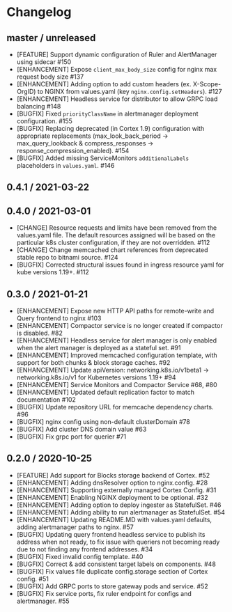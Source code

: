 # Changelog

## master / unreleased

* [FEATURE] Support dynamic configuration of Ruler and AlertManager using sidecar #150
* [ENHANCEMENT] Expose `client_max_body_size` config for nginx max request body size #137
* [ENHANCEMENT] Adding option to add custom headers (ex. X-Scope-OrgID) to NGINX from values.yaml (key `nginx.config.setHeaders`). #127
* [ENHANCEMENT] Headless service for distributor to allow GRPC load balancing #148
* [BUGFIX] Fixed `priorityClassName` in alertmanager deployment configuration. #155
* [BUGFIX] Replacing deprecated (in Cortex 1.9) configuration with appropriate replacements (max_look_back_period -> max_query_lookback & compress_responses -> response_compression_enabled). #154
* [BUGFIX] Added missing ServiceMonitors `additionalLabels` placeholders in `values.yaml`. #146

## 0.4.1 / 2021-03-22


## 0.4.0 / 2021-03-01

* [CHANGE] Resource requests and limits have been removed from the values.yaml file. The default resources assigned will be based on the particular k8s cluster configuration, if they are not overridden. #112
* [CHANGE] Change memcached chart references from deprecated stable repo to bitnami source. #124
* [BUGFIX] Corrected structural issues found in ingress resource yaml for kube versions 1.19+. #112

## 0.3.0 / 2021-01-21

* [ENHANCEMENT] Expose new HTTP API paths for remote-write and Query frontend to nginx #103
* [ENHANCEMENT] Compactor service is no longer created if compactor is disabled. #82
* [ENHANCEMENT] Headless service for alert manager is only enabled when the alert manager is deployed as a stateful set. #91
* [ENHANCEMENT] Improved memcached configuration template, with support for both chunks & block storage caches. #92
* [ENHANCEMENT] Update apiVersion: networking.k8s.io/v1beta1 -> networking.k8s.io/v1 for Kubernetes versions 1.19+  #94
* [ENHANCEMENT] Service Monitors and Compactor Service #68, #80
* [ENHANCEMENT] Updated default replication factor to match documentation #102
* [BUGFIX] Update repository URL for memcache dependency charts. #96
* [BUGFIX] nginx config using non-default clusterDomain #78
* [BUGFIX] Add cluster DNS domain value #63
* [BUGFIX] Fix grpc port for querier #71

## 0.2.0 / 2020-10-25

* [FEATURE] Add support for Blocks storage backend of Cortex. #52
* [ENHANCEMENT] Adding dnsResolver option to nginx.config. #28
* [ENHANCEMENT] Supporting externally managed Cortex Config. #31
* [ENHANCEMENT] Enabling NGINX deployment to be optional. #32
* [ENHANCEMENT] Adding option to deploy ingester as StatefulSet. #46
* [ENHANCEMENT] Adding ability to run alertmanager as StatefulSet. #54
* [ENHANCEMENT] Updating README.MD with values.yaml defaults, adding alertmanager paths to nginx. #57
* [BUGFIX] Updating query frontend headless service to publish its address when not ready, to fix issue with queriers not becoming ready due to not finding any frontend addresses. #34
* [BUGFIX] Fixed invalid config template. #40
* [BUGFIX] Correct & add consistent target labels on components. #48
* [BUGFIX] Fix values file duplicate config.storage section of Cortex config. #51
* [BUGFIX] Add GRPC ports to store gateway pods and service. #52
* [BUGFIX] Fix service ports, fix ruler endpoint for configs and alertmanager. #55
